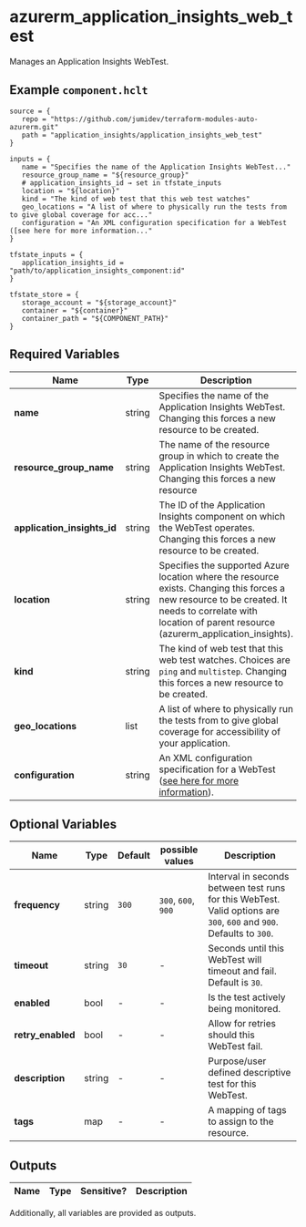 # azurerm_application_insights_web_test

Manages an Application Insights WebTest.

## Example `component.hclt`

```hcl
source = {
   repo = "https://github.com/jumidev/terraform-modules-auto-azurerm.git"   
   path = "application_insights/application_insights_web_test"   
}

inputs = {
   name = "Specifies the name of the Application Insights WebTest..."   
   resource_group_name = "${resource_group}"   
   # application_insights_id → set in tfstate_inputs
   location = "${location}"   
   kind = "The kind of web test that this web test watches"   
   geo_locations = "A list of where to physically run the tests from to give global coverage for acc..."   
   configuration = "An XML configuration specification for a WebTest ([see here for more information..."   
}

tfstate_inputs = {
   application_insights_id = "path/to/application_insights_component:id"   
}

tfstate_store = {
   storage_account = "${storage_account}"   
   container = "${container}"   
   container_path = "${COMPONENT_PATH}"   
}

```

## Required Variables

| Name | Type |  Description |
| ---- | --------- |  ----------- |
| **name** | string |  Specifies the name of the Application Insights WebTest. Changing this forces a new resource to be created. | 
| **resource_group_name** | string |  The name of the resource group in which to create the Application Insights WebTest. Changing this forces a new resource | 
| **application_insights_id** | string |  The ID of the Application Insights component on which the WebTest operates. Changing this forces a new resource to be created. | 
| **location** | string |  Specifies the supported Azure location where the resource exists. Changing this forces a new resource to be created. It needs to correlate with location of parent resource (azurerm_application_insights). | 
| **kind** | string |  The kind of web test that this web test watches. Choices are `ping` and `multistep`. Changing this forces a new resource to be created. | 
| **geo_locations** | list |  A list of where to physically run the tests from to give global coverage for accessibility of your application. | 
| **configuration** | string |  An XML configuration specification for a WebTest ([see here for more information](https://docs.microsoft.com/rest/api/application-insights/webtests/createorupdate/)). | 

## Optional Variables

| Name | Type |  Default  |  possible values |  Description |
| ---- | --------- |  ----------- | ----------- | ----------- |
| **frequency** | string |  `300`  |  `300`, `600`, `900`  |  Interval in seconds between test runs for this WebTest. Valid options are `300`, `600` and `900`. Defaults to `300`. | 
| **timeout** | string |  `30`  |  -  |  Seconds until this WebTest will timeout and fail. Default is `30`. | 
| **enabled** | bool |  -  |  -  |  Is the test actively being monitored. | 
| **retry_enabled** | bool |  -  |  -  |  Allow for retries should this WebTest fail. | 
| **description** | string |  -  |  -  |  Purpose/user defined descriptive test for this WebTest. | 
| **tags** | map |  -  |  -  |  A mapping of tags to assign to the resource. | 



## Outputs

| Name | Type | Sensitive? | Description |
| ---- | ---- | --------- | --------- |

Additionally, all variables are provided as outputs.
